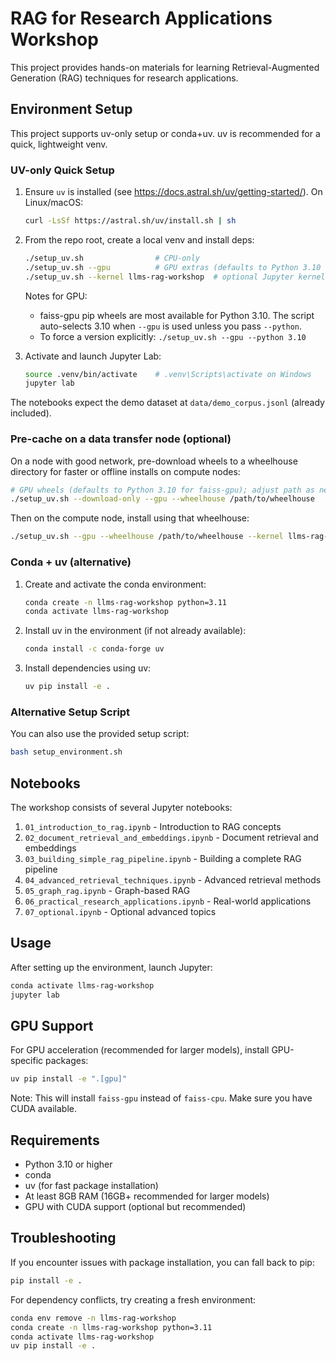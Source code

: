 # RAG for Research Applications Workshop

This project provides hands-on materials for learning Retrieval-Augmented Generation (RAG) techniques for research applications.

## Environment Setup

This project supports uv-only setup or conda+uv. uv is recommended for a quick, lightweight venv.

### UV-only Quick Setup

1. Ensure `uv` is installed (see https://docs.astral.sh/uv/getting-started/). On Linux/macOS:
   ```bash
   curl -LsSf https://astral.sh/uv/install.sh | sh
   ```

2. From the repo root, create a local venv and install deps:
   ```bash
   ./setup_uv.sh                # CPU-only
   ./setup_uv.sh --gpu          # GPU extras (defaults to Python 3.10 for faiss-gpu wheels)
   ./setup_uv.sh --kernel llms-rag-workshop  # optional Jupyter kernel
   ```

   Notes for GPU:
   - faiss-gpu pip wheels are most available for Python 3.10. The script auto-selects 3.10 when `--gpu` is used unless you pass `--python`.
   - To force a version explicitly: `./setup_uv.sh --gpu --python 3.10`

3. Activate and launch Jupyter Lab:
   ```bash
   source .venv/bin/activate    # .venv\Scripts\activate on Windows
   jupyter lab
   ```

The notebooks expect the demo dataset at `data/demo_corpus.jsonl` (already included).

### Pre-cache on a data transfer node (optional)

On a node with good network, pre-download wheels to a wheelhouse directory for faster or offline installs on compute nodes:

```bash
# GPU wheels (defaults to Python 3.10 for faiss-gpu); adjust path as needed
./setup_uv.sh --download-only --gpu --wheelhouse /path/to/wheelhouse
```

Then on the compute node, install using that wheelhouse:

```bash
./setup_uv.sh --gpu --wheelhouse /path/to/wheelhouse --kernel llms-rag-workshop
```

### Conda + uv (alternative)

1. Create and activate the conda environment:
   ```bash
   conda create -n llms-rag-workshop python=3.11
   conda activate llms-rag-workshop
   ```

2. Install uv in the environment (if not already available):
   ```bash
   conda install -c conda-forge uv
   ```

3. Install dependencies using uv:
   ```bash
   uv pip install -e .
   ```

### Alternative Setup Script

You can also use the provided setup script:
```bash
bash setup_environment.sh
```

## Notebooks

The workshop consists of several Jupyter notebooks:

1. `01_introduction_to_rag.ipynb` - Introduction to RAG concepts
2. `02_document_retrieval_and_embeddings.ipynb` - Document retrieval and embeddings
3. `03_building_simple_rag_pipeline.ipynb` - Building a complete RAG pipeline
4. `04_advanced_retrieval_techniques.ipynb` - Advanced retrieval methods
5. `05_graph_rag.ipynb` - Graph-based RAG
6. `06_practical_research_applications.ipynb` - Real-world applications
7. `07_optional.ipynb` - Optional advanced topics

## Usage

After setting up the environment, launch Jupyter:

```bash
conda activate llms-rag-workshop
jupyter lab
```

## GPU Support

For GPU acceleration (recommended for larger models), install GPU-specific packages:

```bash
uv pip install -e ".[gpu]"
```

Note: This will install `faiss-gpu` instead of `faiss-cpu`. Make sure you have CUDA available.

## Requirements

- Python 3.10 or higher
- conda
- uv (for fast package installation)
- At least 8GB RAM (16GB+ recommended for larger models)
- GPU with CUDA support (optional but recommended)

## Troubleshooting

If you encounter issues with package installation, you can fall back to pip:

```bash
pip install -e .
```

For dependency conflicts, try creating a fresh environment:

```bash
conda env remove -n llms-rag-workshop
conda create -n llms-rag-workshop python=3.11
conda activate llms-rag-workshop
uv pip install -e .
```
